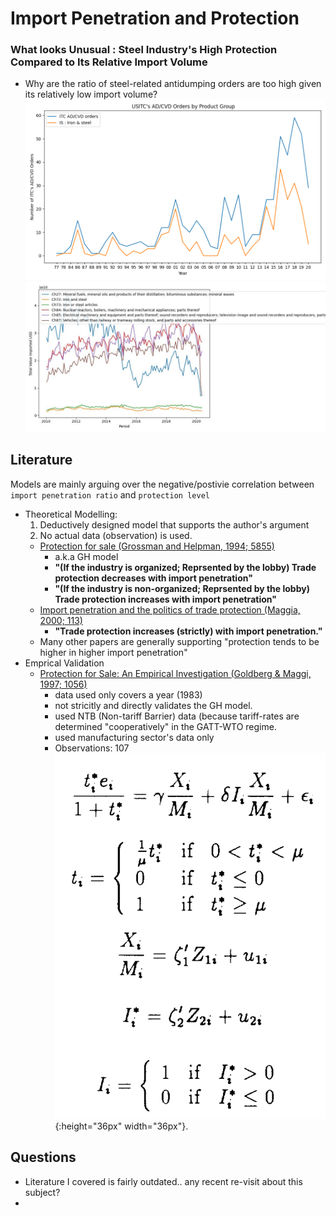 # Import Penetration and Protection  
### What looks Unusual : Steel Industry's High Protection Compared to Its Relative Import Volume
- Why are the ratio of steel-related antidumping orders are too high given its relatively low import volume?
![](./myplot2)
![](./myplot1.jpg)


## Literature
Models are mainly arguing over the negative/postivie correlation between `import penetration ratio` and `protection level`
- Theoretical Modelling: 
    1) Deductively designed model that supports the author's argument
    2) No actual data (observation) is used. 
  - [Protection for sale (Grossman and Helpman, 1994; 5855)](https://sci-hub.st/https://www.jstor.org/stable/2118033) 
    - a.k.a GH model
    - **"(If the industry is organized; Reprsented by the lobby) Trade protection decreases with import penetration"** 
    - **"(If the industry is non-organized; Reprsented by the lobby) Trade protection increases with import penetration"**
  - [Import penetration and the politics of trade protection (Maggia, 2000; 113)](https://sci-hub.st/https://www.sciencedirect.com/science/article/pii/S002219969900029X)
    - **"Trade protection increases (strictly) with import penetration."**
  - Many other papers are generally supporting "protection tends to be higher in higher import penetration"
- Emprical Validation
  - [Protection for Sale: An Empirical Investigation (Goldberg & Maggi, 1997; 1056)](https://www.nber.org/papers/w5942.pdf)
    - data used only covers a year (1983)
    - not stricitly and directly validates the GH model. 
    - used NTB (Non-tariff Barrier) data (because tariff-rates are determined "cooperatively" in the GATT-WTO regime.
    - used manufacturing sector's data only
    - Observations: 107
![](./econometric_model.png){:height="36px" width="36px"}.

## Questions
- Literature I covered is fairly outdated.. any recent re-visit about this subject? 
- 
